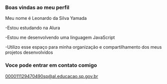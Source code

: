 ### Boas vindas ao meu perfil

Meu nome é Leonardo da Silva Yamada

-Estou estudando na Alura

-Estou me desenvolvendo uma linguagem JavaScript

-Utilizo esse espaço para minha organização e compartilhamento dos meus projetos desenvolvidos

### Voce pode entrar em contato comigo 

000011129470490sp@al.educacao.sp.gov.br
